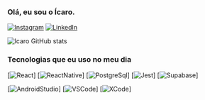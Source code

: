 ### Olá, eu sou o Ícaro.


[![Instagram](https://img.shields.io/badge/Instagram-E4405F?style=for-the-badge&logo=instagram&logoColor=white)](https://www.instagram.com/icarowuandson/)
[![LinkedIn](https://img.shields.io/badge/LinkedIn-0077B5?style=for-the-badge&logo=linkedin&logoColor=white)](https://www.linkedin.com/in/icaro-wuandson-2476b6235/)


![Icaro GitHub stats](https://github-readme-stats.vercel.app/api?username=icarowuandson&show_icons=true&theme=radical)

### Tecnologias que eu uso no meu dia

[![React](https://img.shields.io/badge/React-20232A?style=for-the-badge&logo=react&logoColor=61DAFB)]
[![ReactNative](https://img.shields.io/badge/React_Native-20232A?style=for-the-badge&logo=react&logoColor=61DAFB)]
[![PostgreSql](https://img.shields.io/badge/PostgreSQL-316192?style=for-the-badge&logo=postgresql&logoColor=white)]
[![Jest](https://img.shields.io/badge/Jest-323330?style=for-the-badge&logo=Jest&logoColor=white)]
[![Supabase](https://img.shields.io/badge/Supabase-181818?style=for-the-badge&logo=supabase&logoColor=white)]


[![AndroidStudio](https://img.shields.io/badge/Android_Studio-3DDC84?style=for-the-badge&logo=android-studio&logoColor=white)]
[![VSCode](https://img.shields.io/badge/Visual_Studio_Code-0078D4?style=for-the-badge&logo=visual%20studio%20code&logoColor=white)]
[![XCode](https://img.shields.io/badge/Xcode-007ACC?style=for-the-badge&logo=Xcode&logoColor=white)]
